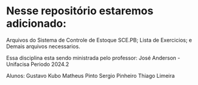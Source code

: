 # Nesse repositório estaremos adicionado: 

Arquivos do Sistema de Controle de Estoque SCE.PB; 
Lista de Exercicios;
e Demais arquivos necessarios.

Essa disciplina esta sendo ministrada pelo professor:
José Anderson - Unifacisa
Periodo 2024.2

Alunos:
Gustavo Kubo
Matheus Pinto
Sergio Pinheiro
Thiago Limeira
